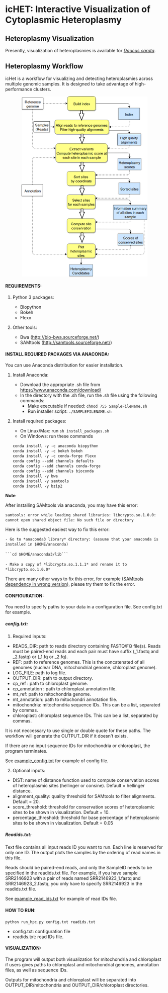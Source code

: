 # icHET: Interactive Visualization of Cytoplasmic Heteroplasmy

## Heteroplasmy Visualization

Presently, visualization of heteroplasmies is available for [*Daucus carota*](https://github.com/vtphan/HeteroplasmyWorkflow/tree/master/Daucus_carota).

## Heteroplasmy Workflow

icHet is a workflow for visualizing and detecting heteroplasmies across multiple genomic samples. It is designed to take advantage of high-performance clusters.

<p align="center">
<img src="HeteroplasmyWorkflow1.png" width="400px" />
</p>

#### REQUIREMENTS:
1. Python 3 packages:
	- Biopython
	- Bokeh
	- Flexx

2. Other tools:
	- Bwa (http://bio-bwa.sourceforge.net/)
	- SAMtools (http://samtools.sourceforge.net/)

#### INSTALL REQUIRED PACKAGES VIA ANACONDA:

You can use Anaconda distribution for easier installation.

1. Install Anaconda:

	- Download the appropriate .sh file from https://www.anaconda.com/download/
	- In the directory with the .sh file, run the .sh file using the following commands:
		- Make executable if needed:  ```chmod 755 SampleFileName.sh```
		- Run installer script: ```./SAMPLEFILENAME.sh```

2. Install required packages:
	
	- On Linux/Max: run ```sh install_packages.sh```
	- On Windows: run these commands
	```
	conda install -y -c anaconda biopython
	conda install -y -c bokeh bokeh
	conda install -y -c conda-forge flexx
	conda config --add channels defaults
	conda config --add channels conda-forge
	conda config --add channels bioconda
	conda install -y bwa
	conda install -y samtools
	conda install -y bzip2
	```
		

**Note**

After installing SAMtools via anaconda, you may have this error:

```
samtools: error while loading shared libraries: libcrypto.so.1.0.0: cannot open shared object file: No such file or directory
```

Here is the suggested easiest way to fix this error: 

	- Go to *anaconda3 library* directory: (assume that your anaconda is installed in $HOME/anaconda)
	
	```cd $HOME/anaconda3/lib``` 
	
	- Make a copy of *libcrypto.so.1.1.1* and rename it to *libcrypto.so.1.0.0*
	
There are many other ways to fix this error, for example ([SAMtools dependency in wrong version](https://github.com/bioconda/bioconda-recipes/issues/12100)), please try them to fix the error.


#### CONFIGURATION: 
You need to specify paths to your data in a configuration file. See config.txt for example.

##### config.txt:

1. Required inputs:

- READS_DIR: path to reads directory containing FASTQ/FQ file(s). Reads must be paired-end reads and each pair must have suffix (\_1.fastq and \_2.fastq) or (\_1.fq or \_2.fq).
- REF: path to reference genomes. This is the concatenated of all genomes (nuclear DNA, mitochondrial genome, chloroplast genome).
- LOG_FILE: path to log file.
- OUTPUT_DIR: path to output directory.
- cp_ref : path to chloroplast genome.
- cp_annotation : path to chloroplast annotation file.
- mt_ref: path to mitochondria genome.
- mt_annotation: path to mitochondri annotation file.
- mitochondria: mitochondria sequence IDs. This can be a list, separated by commas.
- chloroplast: chloroplast sequence IDs. This can be a list, separated by commas.

It is not neccessary to use single or double quote for these paths. The workflow will generate the OUTPUT_DIR if it doesn't exists.

If there are no input sequence IDs for mitochondria or chloroplast, the program terminates. 

See [example_config.txt](https://github.com/vtphan/HeteroplasmyWorkflow/blob/master/examples/example_config.txt) for example of config file.


2. Optional inputs:
- DIST: name of distance function used to compute conservation scores of heteroplasmic sites (hellinger or consine). Default = hellinger distance.
- alignment_quality: quality threshold for SAMtools to filter alignments. Default = 20.
- score_threshold: threshold for conservation scores of heteroplasmic sites to be shown in visualization. Default = 10.
- percentage_threshold: threshold for base percentage of heteroplasmic sites to be shown in visualization. Default = 0.05


##### Readids.txt:
Text file contains all input reads ID you want to run. Each line is reserved for only one ID. The output plots the samples by the ordering of read names in this file.

Reads should be paired-end reads, and only the SampleID needs to be specified in the readids.txt file. For example, if you have sample SRR2146923 with a pair of reads named SRR2146923_1.fastq and SRR2146923_2.fastq, you only have to specify SRR2146923 in the readids.txt file.

See [example_read_ids.txt](https://github.com/vtphan/HeteroplasmyWorkflow/blob/master/examples/example_read_ids.txt) for example of read IDs file.

#### HOW TO RUN:

```python run_hpc.py config.txt readids.txt```

- config.txt: configuration file
- readids.txt: read IDs file.

#### VISUALIZATION:

The program will output both visualization for mitochondria and chloroplast if users gives paths to chloroplast and mitochondrial genomes, annotation files, as well as sequence IDs.

Outputs for mitochondria and chloroplast will be separated into OUTPUT_DIR/mitochondria and OUTPUT_DIR/chloroplast directories.


